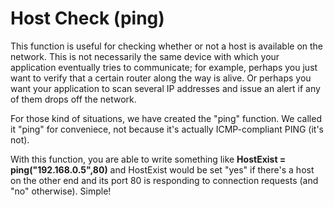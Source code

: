# Host Check (ping)

This function is useful for checking whether or not a host is available on the network. This is not necessarily the same device with which your application eventually tries to communicate; for example, perhaps you just want to verify that a certain router along the way is alive. Or perhaps you want your application to scan several IP addresses and issue an alert if any of them drops off the network.

For those kind of situations, we have created the "ping" function. We called it "ping" for conveniece, not because it's actually ICMP-compliant PING (it's not).

With this function, you are able to write something like **HostExist = ping("192.168.0.5",80)** and HostExist would be set "yes" if there's a host on the other end and its port 80 is responding to connection requests (and "no" otherwise). Simple!

